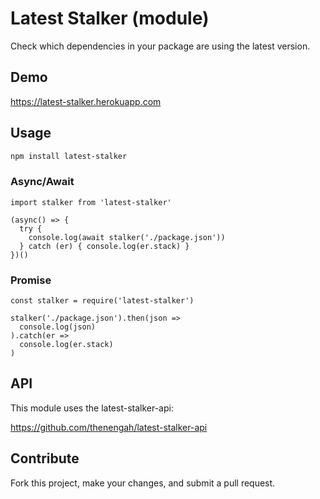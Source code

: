 # Latest Stalker (module)

Check which dependencies in your package are using the latest version.

## Demo

https://latest-stalker.herokuapp.com

## Usage

```bash
npm install latest-stalker
```

### Async/Await

```node
import stalker from 'latest-stalker'

(async() => {
  try {
    console.log(await stalker('./package.json'))
  } catch (er) { console.log(er.stack) }
})()
```

### Promise

```node
const stalker = require('latest-stalker')

stalker('./package.json').then(json =>
  console.log(json)
).catch(er =>
  console.log(er.stack)
)
```

## API 

This module uses the latest-stalker-api:

https://github.com/thenengah/latest-stalker-api


## Contribute

Fork this project, make your changes, and submit a pull request.
